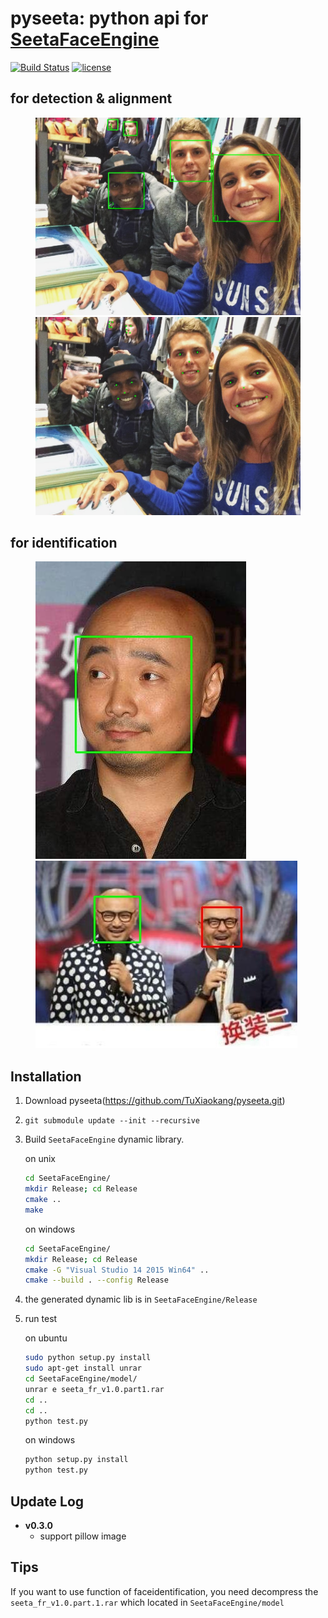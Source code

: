 # pyseeta: python api for [SeetaFaceEngine](https://github.com/seetaface/SeetaFaceEngine.git)

[![Build Status](https://travis-ci.org/TuXiaokang/pyseeta.svg?branch=master)](https://travis-ci.org/TuXiaokang/pyseeta)
[![license](https://img.shields.io/github/license/mashape/apistatus.svg?maxAge=2592000)](https://github.com/TuXiaokang/pyseeta/blob/master/LICENSE)

## for detection & alignment
<figure class='half'>
  <img src="images/chloecalmon_det.jpg"/>
  <img src="images/chloecalmon_align.jpg"/>
</figure>

## for identification
<figure class='half'>
  <img src="images/single_id.jpg"/>
  <img src="images/double_id.jpg"/>
</figure>

Installation
---
1. Download pyseeta(https://github.com/TuXiaokang/pyseeta.git)
2. `git submodule update --init --recursive`
3. Build `SeetaFaceEngine` dynamic library.

    on unix
    ```bash
    cd SeetaFaceEngine/
    mkdir Release; cd Release
    cmake ..
    make  
    ```
    on windows

    ```bash
    cd SeetaFaceEngine/
    mkdir Release; cd Release
    cmake -G "Visual Studio 14 2015 Win64" ..
    cmake --build . --config Release
    ```
4. the generated dynamic lib is in `SeetaFaceEngine/Release`

5. run test

    on ubuntu
	```bash
	sudo python setup.py install
	sudo apt-get install unrar
	cd SeetaFaceEngine/model/
	unrar e seeta_fr_v1.0.part1.rar
	cd ..
	cd ..
	python test.py
	```
    on windows
	```bash
	python setup.py install
	python test.py
	```

Update Log
---
* **v0.3.0**
  + support pillow image

Tips
---
If you want to use function of faceidentification, you need decompress the `seeta_fr_v1.0.part.1.rar` which located in `SeetaFaceEngine/model`
